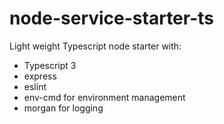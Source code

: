 # node-service-starter-ts

Light weight Typescript node starter with:

- Typescript 3
- express
- eslint
- env-cmd for environment management
- morgan for logging
